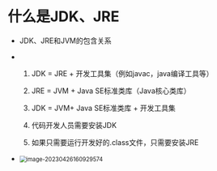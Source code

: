 # 什么是JDK、JRE

* JDK、JRE和JVM的包含关系

* 1. JDK = JRE + 开发工具集（例如javac，java编译工具等）

  2. JRE = JVM + Java SE标准类库（Java核心类库）

  3. JDK = JVM+ Java SE标准类库 + 开发工具集
  4. 代码开发人员需要安装JDK
  5. 如果只需要运行开发好的.class文件，只需要安装JRE

* <img src="C:\Users\22050\AppData\Roaming\Typora\typora-user-images\image-20230426160929574.png" alt="image-20230426160929574" style="zoom:80%;" />

